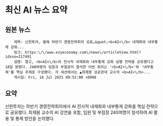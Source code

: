 # 최신 AI 뉴스 요약

## 원본 뉴스
		제목: 신한투자, 올해 하반기 경영전략회의 성료…&quot;<b>AI<\/b> 내재화와 내부통제 강화...
		링크: https:\/\/www.ezyeconomy.com\/news\/articleView.html?idxno=217491
		설명: 열고, <b>AI<\/b>의 전사적 내재화와 내부통제 강화 실행 전략을 공유했다고 18일 밝혔다. 240여명의 임원과 부점장이 참석한 이번 회의는 '<b>AI<\/b>'와 '내부통제'를 핵심 주제로 구성됐다. 각 세션에서는 ▲최재붕 성균관대 교수의 <b>AI<\/b>... 
		게시일: Fri, 18 Jul 2025 09:52:00 +0900


## 요약
신한투자는 하반기 경영전략회의에서 AI 전사적 내재화와 내부통제 강화를 핵심 전략으로 공유했다. 최재붕 교수의 AI 강연을 포함, 임원 및 부점장 240여명이 참석하여 AI 활용 및 통제 방안을 논의했다.
